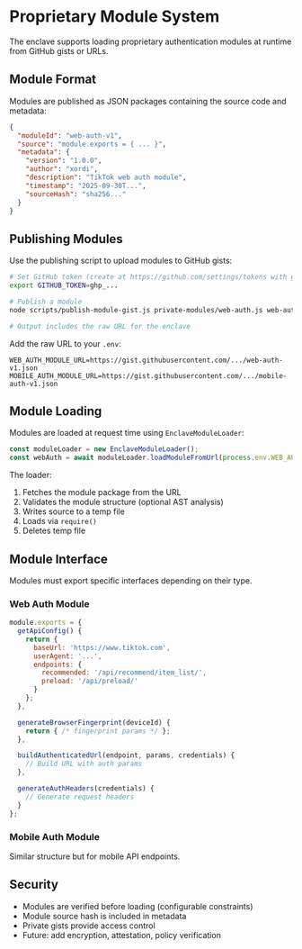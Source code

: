# Proprietary Module System

The enclave supports loading proprietary authentication modules at runtime from GitHub gists or URLs.

## Module Format

Modules are published as JSON packages containing the source code and metadata:

```json
{
  "moduleId": "web-auth-v1",
  "source": "module.exports = { ... }",
  "metadata": {
    "version": "1.0.0",
    "author": "xordi",
    "description": "TikTok web auth module",
    "timestamp": "2025-09-30T...",
    "sourceHash": "sha256..."
  }
}
```

## Publishing Modules

Use the publishing script to upload modules to GitHub gists:

```bash
# Set GitHub token (create at https://github.com/settings/tokens with gist scope)
export GITHUB_TOKEN=ghp_...

# Publish a module
node scripts/publish-module-gist.js private-modules/web-auth.js web-auth-v1 "TikTok web auth"

# Output includes the raw URL for the enclave
```

Add the raw URL to your `.env`:

```
WEB_AUTH_MODULE_URL=https://gist.githubusercontent.com/.../web-auth-v1.json
MOBILE_AUTH_MODULE_URL=https://gist.githubusercontent.com/.../mobile-auth-v1.json
```

## Module Loading

Modules are loaded at request time using `EnclaveModuleLoader`:

```typescript
const moduleLoader = new EnclaveModuleLoader();
const webAuth = await moduleLoader.loadModuleFromUrl(process.env.WEB_AUTH_MODULE_URL);
```

The loader:
1. Fetches the module package from the URL
2. Validates the module structure (optional AST analysis)
3. Writes source to a temp file
4. Loads via `require()`
5. Deletes temp file

## Module Interface

Modules must export specific interfaces depending on their type.

### Web Auth Module

```javascript
module.exports = {
  getApiConfig() {
    return {
      baseUrl: 'https://www.tiktok.com',
      userAgent: '...',
      endpoints: {
        recommended: '/api/recommend/item_list/',
        preload: '/api/preload/'
      }
    };
  },

  generateBrowserFingerprint(deviceId) {
    return { /* fingerprint params */ };
  },

  buildAuthenticatedUrl(endpoint, params, credentials) {
    // Build URL with auth params
  },

  generateAuthHeaders(credentials) {
    // Generate request headers
  }
};
```

### Mobile Auth Module

Similar structure but for mobile API endpoints.

## Security

- Modules are verified before loading (configurable constraints)
- Module source hash is included in metadata
- Private gists provide access control
- Future: add encryption, attestation, policy verification
